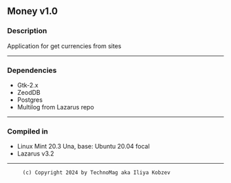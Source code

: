 ## Money v1.0

### Description
        
Application for get currencies from sites

--------------

### Dependencies

 - Gtk-2.x
 - ZeodDB
 - Postgres
 - Multilog from Lazarus repo

-------------
### Compiled in

 - Linux Mint 20.3 Una, base: Ubuntu 20.04 focal
 - Lazarus v3.2

------------ 
         (c) Copyright 2024 by TechnoMag aka Iliya Kobzev
         
